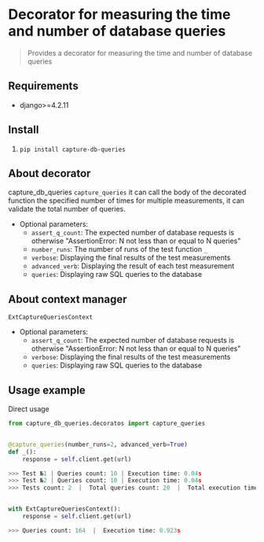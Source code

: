 # Decorator for measuring the time and number of database queries


> Provides a decorator for measuring the time and number of database queries


## Requirements
- django>=4.2.11


## Install
1. `pip install capture-db-queries`


## About decorator
capture_db_queries `capture_queries` it can call the body of the decorated function the specified number of times for multiple measurements, it can validate the total number of queries.

- Optional parameters:
    - `assert_q_count`: The expected number of database requests is otherwise "AssertionError: N not less than or equal to N queries"
    - `number_runs`: The number of runs of the test function `_`
    - `verbose`: Displaying the final results of the test measurements
    - `advanced_verb`: Displaying the result of each test measurement
    - `queries`: Displaying raw SQL queries to the database

## About context manager
`ExtCaptureQueriesContext`

- Optional parameters:
    - `assert_q_count`: The expected number of database requests is otherwise "AssertionError: N not less than or equal to N queries"
    - `verbose`: Displaying the final results of the test measurements
    - `queries`: Displaying raw SQL queries to the database


## Usage example

Direct usage

```python
from capture_db_queries.decoratos import capture_queries


@capture_queries(number_runs=2, advanced_verb=True)
def _():
    response = self.client.get(url)

>>> Test №1 | Queries count: 10 | Execution time: 0.04s
>>> Test №2 | Queries count: 10 | Execution time: 0.04s
>>> Tests count: 2  |  Total queries count: 20  |  Total execution time: 0.08s  |  Median time one test is: 0.041s


with ExtCaptureQueriesContext():
    response = self.client.get(url)

>>> Queries count: 164  |  Execution time: 0.923s
```
